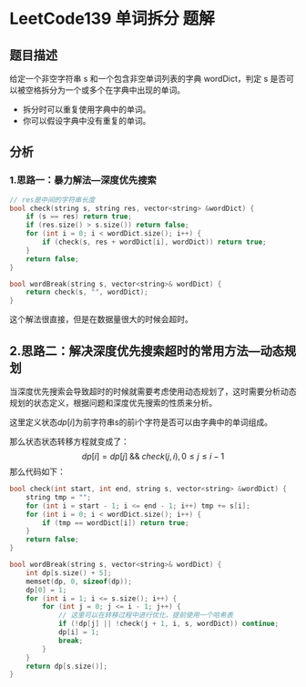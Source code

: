 # LeetCode139 单词拆分 题解

## 题目描述

给定一个非空字符串 s 和一个包含非空单词列表的字典 wordDict，判定 s 是否可以被空格拆分为一个或多个在字典中出现的单词。

+ 拆分时可以重复使用字典中的单词。
+ 你可以假设字典中没有重复的单词。



## 分析

### 1.思路一：暴力解法—深度优先搜索

```c++
// res是中间的字符串长度
bool check(string s, string res, vector<string> &wordDict) {
    if (s == res) return true;
    if (res.size() > s.size()) return false;
    for (int i = 0; i < wordDict.size(); i++) {
        if (check(s, res + wordDict[i], wordDict)) return true;
    }
    return false;
}

bool wordBreak(string s, vector<string>& wordDict) {
    return check(s, "", wordDict);
}
```

这个解法很直接，但是在数据量很大的时候会超时。



## 2.思路二：解决深度优先搜索超时的常用方法—动态规划

当深度优先搜索会导致超时的时候就需要考虑使用动态规划了，这时需要分析动态规划的状态定义，根据问题和深度优先搜索的性质来分析。

这里定义状态$dp[i]$为前字符串s的前i个字符是否可以由字典中的单词组成。

那么状态状态转移方程就变成了：
$$
dp[i]=dp[j] \; \&\& \; check(j, i), 0 \le j \le i - 1
$$
那么代码如下：

```c++
bool check(int start, int end, string s, vector<string> &wordDict) {
    string tmp = "";
    for (int i = start - 1; i <= end - 1; i++) tmp += s[i];
    for (int i = 0; i < wordDict.size(); i++) {
        if (tmp == wordDict[i]) return true;
    }
    return false;
}

bool wordBreak(string s, vector<string>& wordDict) {
    int dp[s.size() + 5];
    memset(dp, 0, sizeof(dp));
    dp[0] = 1;
    for (int i = 1; i <= s.size(); i++) {
        for (int j = 0; j <= i - 1; j++) {
            // 这里可以在转移过程中进行优化，提前使用一个哈希表
            if (!dp[j] || !check(j + 1, i, s, wordDict)) continue;
            dp[i] = 1;
            break;
        }
    }
    return dp[s.size()];
}
```

